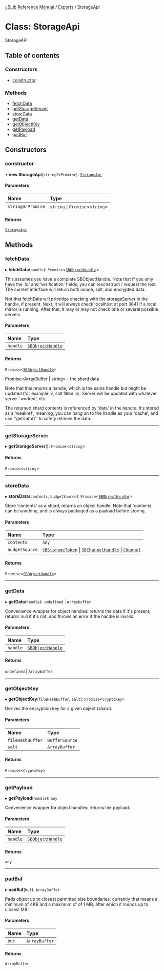 [JSLib Reference Manual](../README.md) / [Exports](../modules.md) / StorageApi

# Class: StorageApi

StorageAPI

## Table of contents

### Constructors

- [constructor](StorageApi.md#constructor)

### Methods

- [fetchData](StorageApi.md#fetchdata)
- [getStorageServer](StorageApi.md#getstorageserver)
- [storeData](StorageApi.md#storedata)
- [getData](StorageApi.md#getdata)
- [getObjectKey](StorageApi.md#getobjectkey)
- [getPayload](StorageApi.md#getpayload)
- [padBuf](StorageApi.md#padbuf)

## Constructors

### constructor

• **new StorageApi**(`stringOrPromise`): [`StorageApi`](StorageApi.md)

#### Parameters

| Name | Type |
| :------ | :------ |
| `stringOrPromise` | `string` \| `Promise`\<`string`\> |

#### Returns

[`StorageApi`](StorageApi.md)

## Methods

### fetchData

▸ **fetchData**(`handle`): `Promise`\<[`SBObjectHandle`](../interfaces/SBObjectHandle.md)\>

This assumes you have a complete SBObjectHandle. Note that if you only have
the 'id' and 'verification' fields, you can reconstruct / request the rest.
The current interface will return both nonce, salt, and encrypted data.

Not that fetchData will prioritize checking with the storageServer in the
handle, if present. Next, it will always check localhost at port 3841 if a
local mirror is running. After that, it may or may not check one or several
possible servers.

#### Parameters

| Name | Type |
| :------ | :------ |
| `handle` | [`SBObjectHandle`](../interfaces/SBObjectHandle.md) |

#### Returns

`Promise`\<[`SBObjectHandle`](../interfaces/SBObjectHandle.md)\>

Promise<ArrayBuffer | string> - the shard data

Note that this returns a handle, which is the same handle but might be
updated (for example iv, salt filled in). Server will be updated with
whatever server 'worked', etc.

The returned shard contents is referenced by 'data' in the handle. It's
stored as a 'weakref', meaning, you can hang on to the handle as your
'cache', and use ''getData()'' to safely retrieve the data.

___

### getStorageServer

▸ **getStorageServer**(): `Promise`\<`string`\>

#### Returns

`Promise`\<`string`\>

___

### storeData

▸ **storeData**(`contents`, `budgetSource`): `Promise`\<[`SBObjectHandle`](../interfaces/SBObjectHandle.md)\>

Store 'contents' as a shard, returns an object handle. Note that 'contents' can be
anything, and is always packaged as a payload before storing.

#### Parameters

| Name | Type |
| :------ | :------ |
| `contents` | `any` |
| `budgetSource` | [`SBStorageToken`](../interfaces/SBStorageToken.md) \| [`SBChannelHandle`](../interfaces/SBChannelHandle.md) \| [`Channel`](Channel.md) |

#### Returns

`Promise`\<[`SBObjectHandle`](../interfaces/SBObjectHandle.md)\>

___

### getData

▸ **getData**(`handle`): `undefined` \| `ArrayBuffer`

Convenience wrapper for object handles: returns the data if it's present,
returns null if it's not, and throws an error if the handle is invalid.

#### Parameters

| Name | Type |
| :------ | :------ |
| `handle` | [`SBObjectHandle`](../interfaces/SBObjectHandle.md) |

#### Returns

`undefined` \| `ArrayBuffer`

___

### getObjectKey

▸ **getObjectKey**(`fileHashBuffer`, `salt`): `Promise`\<`CryptoKey`\>

Derives the encryption key for a given object (shard).

#### Parameters

| Name | Type |
| :------ | :------ |
| `fileHashBuffer` | `BufferSource` |
| `salt` | `ArrayBuffer` |

#### Returns

`Promise`\<`CryptoKey`\>

___

### getPayload

▸ **getPayload**(`handle`): `any`

Convenience wrapper for object handles: returns the payload.

#### Parameters

| Name | Type |
| :------ | :------ |
| `handle` | [`SBObjectHandle`](../interfaces/SBObjectHandle.md) |

#### Returns

`any`

___

### padBuf

▸ **padBuf**(`buf`): `ArrayBuffer`

Pads object up to closest permitted size boundaries;
currently that means a minimum of 4KB and a maximum of
of 1 MB, after which it rounds up to closest MB.

#### Parameters

| Name | Type |
| :------ | :------ |
| `buf` | `ArrayBuffer` |

#### Returns

`ArrayBuffer`
